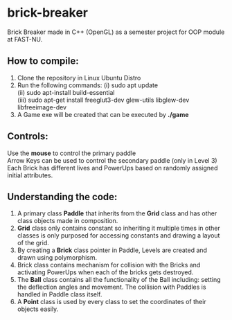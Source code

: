 # brick-breaker
Brick Breaker made in C++ (OpenGL) as a semester project for OOP module at FAST-NU.

## How to compile:
1. Clone the repository in Linux Ubuntu Distro
2. Run the following commands:
   (i)   sudo apt update<br>
   (ii)  sudo apt-install build-essential<br>
   (iii) sudo apt-get install freeglut3-dev glew-utils libglew-dev libfreeimage-dev
3. A Game exe will be created that can be executed by **./game**

## Controls:
Use the **mouse** to control the primary paddle<br>
Arrow Keys can be used to control the secondary paddle (only in Level 3)<br>
Each Brick has different lives and PowerUps based on randomly assigned initial attributes.

## Understanding the code:
1. A primary class **Paddle** that inherits from the **Grid** class and has other class objects made in composition.
2. **Grid** class only contains constant so inheriting it multiple times in other classes is only purposed for accessing constants and drawing a layout of the grid.
3. By creating a **Brick** class pointer in Paddle, Levels are created and drawn using polymorphism.
4. Brick class contains mechanism for collision with the Bricks and activating PowerUps when each of the bricks gets destroyed.
5. The **Ball** class contains all the functionality of the Ball including: setting the deflection angles and movement. The collision with Paddles is handled in Paddle class itself.
6. A **Point** class is used by every class to set the coordinates of their objects easily.
